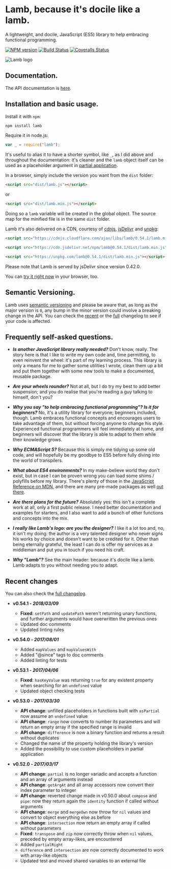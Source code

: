 # Lamb, because it's docile like a lamb.

A lightweight, and docile, JavaScript (ES5) library to help embracing functional programming.

[![NPM version](https://img.shields.io/npm/v/lamb.svg)](https://www.npmjs.com/package/lamb) [![Build Status](https://img.shields.io/travis/ascartabelli/lamb/master.svg)](https://travis-ci.org/ascartabelli/lamb) [![Coveralls Status](https://img.shields.io/coveralls/ascartabelli/lamb/master.svg)](https://coveralls.io/github/ascartabelli/lamb)

![Lamb logo](https://ascartabelli.github.io/lamb/images/logo_600x130.png "Lamb, because it's docile like a lamb")

## Documentation.

The API documentation is [here](https://ascartabelli.github.io/lamb/module-lamb.html).

## Installation and basic usage.

Install it with `npm`:

```bash
npm install lamb
```

Require it in node.js:

```javascript
var _ = require("lamb");
```

It's useful to alias it to have a shorter symbol, like `_`, as I did above and throughout the documentation: it's cleaner and the
`lamb` object itself can be used as a placeholder argument in [partial application](https://ascartabelli.github.io/lamb/module-lamb.html#partial).

In a browser, simply include the version you want from the `dist` folder:

```html
<script src="dist/lamb.js"></script>
```

or

```html
<script src="dist/lamb.min.js"></script>
```

Doing so a `lamb` variable will be created in the global object.
The source map for the minified file is in the same `dist` folder.

Lamb it's also delivered on a CDN, courtesy of [cdnjs](https://cdnjs.com/), [jsDelivr](https://www.jsdelivr.com/) and [unpkg](https://unpkg.com/):

```html
<script src="https://cdnjs.cloudflare.com/ajax/libs/lamb/0.54.1/lamb.min.js"></script>
```

```html
<script src="https://cdn.jsdelivr.net/npm/lamb@0.54.1/dist/lamb.min.js"></script>
```

```html
<script src="https://unpkg.com/lamb@0.54.1/dist/lamb.min.js"></script>
```

Please note that Lamb is served by jsDelivr since version 0.42.0.

You can [try it right now](https://runkit.com/npm/lamb) in your browser, too.

## Semantic Versioning.

Lamb uses [semantic versioning](http://semver.org/) and please be aware that, as long as the major version is `0`, any
bump in the minor version could involve a breaking change in the API.
You can check the [recent](#recent_changes) or the [full](https://ascartabelli.github.io/lamb/changelog.html) changelog to see if your code is affected.

## Frequently self-asked questions.

- ***Is another JavaScript library really needed?***
  Don't know, really.
  The story here is that I like to write my own code and, time permitting, to even reinvent the wheel: it's part of my learning process.
  This library is only a means for me to gather some utilities I wrote, clean them up a bit and put them together with some new tools to make
  a documented, reusable package.

- ***Are your wheels rounder?***
  Not at all, but I do try my best to add better suspension; and you do realise that you're reading a guy talking to himself, don't you?

- ***Why you say "to help embracing functional programming"? Is it for beginners?***
  No, it's a utility library for everyone; beginners included, though.
  Lamb embraces functional concepts and encourages users to take advantage of them, but without forcing anyone to change his style.
  Experienced functional programmers will feel immediately at home, and beginners will discover that the library is able to adapt to them while their knowledge grows.

- ***Why ECMAScript 5?***
  Because this is simply me tidying up some old code, and will hopefully be my goodbye to ES5 before fully diving into the world of transpilers.

- ***What about ES4 environments?***
  In my make-believe world they don't exist, but in case I can be proven wrong you can load some shims / polyfills before my
  library. There's plenty of those in the [JavaScript Reference on MDN](https://developer.mozilla.org/en-US/docs/Web/JavaScript/Reference/),
  and there are many pre-made packages as well [out there](https://github.com/es-shims/es5-shim/).

- ***Are there plans for the future?***
  Absolutely yes: this isn't a complete work at all, only a first public release.
  I need better documentation and examples for starters, and I also want to add a bunch of other functions and concepts into the mix.

- ***I really like Lamb's logo: are you the designer?***
  I like it a lot too and, no, it isn't my doing: the author is a very talented designer who never signs his works by choice and doesn't want to be credited for it.
  Other than being eternally grateful, the least I can do is offer my services as a middleman and put you in touch if you need his craft.

- ***Why "Lamb"?***
  See the main header: because it's docile like a lamb. Lamb adapts to you without needing you to adapt.

## <a name="recent_changes"></a> Recent changes
You can also check the [full changelog](https://ascartabelli.github.io/lamb/changelog.html).

- **v0.54.1 - *2018/03/09***
  - **Fixed**: `setPath` and `updatePath` weren't returning unary functions, and further arguments would have overwritten the previous ones
  - Updated doc comments
  - Updated linting rules

- **v0.54.0 - *2017/08/01***
  - Added `mapValues` and `mapValuesWith`
  - Added "@since" tags to doc comments
  - Added linting for tests

- **v0.53.1 - *2017/04/06***
  - **Fixed**: `hasKeyValue` was returning `true` for any existent property when searching for an `undefined` value
  - Updated object checking tests

- **v0.53.0 - *2017/03/30***
  - **API change**: unfilled placeholders in functions built with `asPartial` now assume an `undefined` value
  - **API change**: `range` now converts to number its parameters and will return an empty array if the specified range is invalid
  - **API change**: `difference` is now a binary function and returns a result without duplicates
  - Changed the name of the property holding the library's version
  - Added the possibility to use custom placeholders in partial application

- **v0.52.0 - *2017/03/17***
  - **API change**: `partial` is no longer variadic and accepts a function and an array of arguments instead
  - **API change**: `getArgAt` and all array accessors now convert their index parameter to integer
  - **API change**: reverted change made in v0.50.0 about `compose` and `pipe`: now they return again the `identity` function if called without arguments
  - **API change**: `merge` and `mergeOwn` now throw for `nil` values and convert to object everything else as before
  - **API change**: `intersection` now return an empty array if called without parameters
  - **Fixed**: `transpose` and `zip` now correctly throw when `nil` values, preceded by empty array-likes, are encountered
  - Added `partialRight`
  - `difference` and `intersection` are now correctly documented to work with array-like objects
  - Updated test and moved shared variables to an external file
